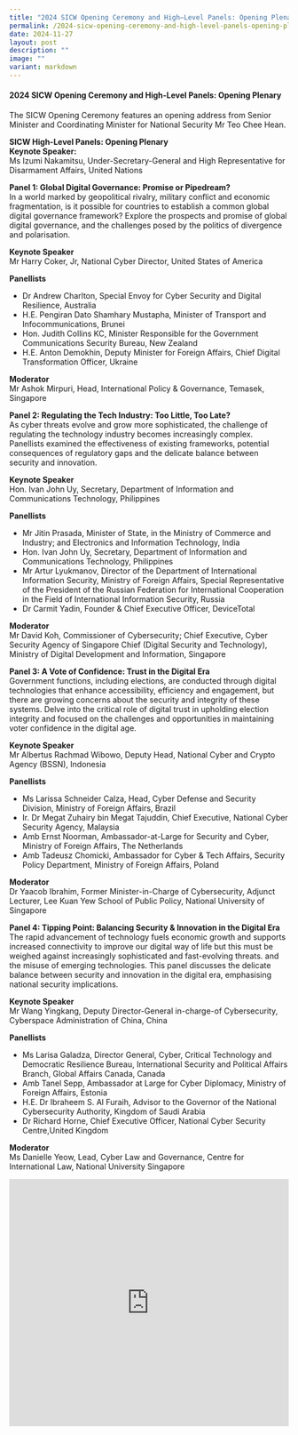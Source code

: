 ```yaml
---
title: "2024 SICW Opening Ceremony and High–Level Panels: Opening Plenary"
permalink: /2024-sicw-opening-ceremony-and-high-level-panels-opening-plenary/
date: 2024-11-27
layout: post
description: ""
image: ""
variant: markdown
---
```

#### **2024 SICW Opening Ceremony and High-Level Panels: Opening Plenary**

The SICW Opening Ceremony features an opening address from Senior Minister and Coordinating Minister for National Security Mr Teo Chee Hean.

**SICW High-Level Panels: Opening Plenary**
<br>**Keynote Speaker:**
<br>Ms Izumi Nakamitsu, Under-Secretary-General and High Representative for Disarmament Affairs, United Nations

**Panel 1: Global Digital Governance: Promise or Pipedream?**
<br>In a world marked by geopolitical rivalry, military conflict and economic fragmentation, is it possible for countries to establish a common global digital governance framework? Explore the prospects and promise of global digital governance, and the challenges posed by the politics of divergence and polarisation.

**Keynote Speaker**
<br>Mr Harry Coker, Jr, National Cyber Director, United States of America

**Panellists**
* Dr Andrew Charlton, Special Envoy for Cyber Security and Digital Resilience, Australia
* H.E. Pengiran Dato Shamhary Mustapha, Minister of Transport and Infocommunications, Brunei
* Hon. Judith Collins KC, Minister Responsible for the Government Communications Security Bureau, New Zealand
* H.E. Anton Demokhin, Deputy Minister for Foreign Affairs, Chief Digital Transformation Officer, Ukraine

**Moderator**
<br>Mr Ashok Mirpuri, Head, International Policy &amp; Governance, Temasek, Singapore

**Panel 2: Regulating the Tech Industry: Too Little, Too Late?**
<br>As cyber threats evolve and grow more sophisticated, the challenge of regulating the technology industry becomes increasingly complex. Panellists examined the effectiveness of existing frameworks, potential consequences of regulatory gaps and the delicate balance between security and innovation.

**Keynote Speaker**
<br>Hon. Ivan John Uy, Secretary, Department of Information and Communications Technology, Philippines

**Panellists**
* Mr Jitin Prasada, Minister of State, in the Ministry of Commerce and lndustry; and Electronics and Information Technology, India
* Hon. Ivan John Uy, Secretary, Department of Information and Communications Technology, Philippines
* Mr Artur Lyukmanov, Director of the Department of International Information Security, Ministry of Foreign Affairs, Special Representative of the President of the Russian Federation for International Cooperation in the Field of International Information Security, Russia
* Dr Carmit Yadin, Founder &amp; Chief Executive Officer, DeviceTotal

**Moderator**
<br>Mr David Koh, Commissioner of Cybersecurity; Chief Executive, Cyber Security Agency of Singapore Chief (Digital Security and Technology), Ministry of Digital Development and Information, Singapore

**Panel 3: A Vote of Confidence: Trust in the Digital Era**
<br>Government functions, including elections, are conducted through digital technologies that enhance accessibility, efficiency and engagement, but there are growing concerns about the security and integrity of these systems. Delve into the critical role of digital trust in upholding election integrity and focused on the challenges and opportunities in maintaining voter confidence in the digital age.

**Keynote Speaker**
<br>Mr Albertus Rachmad Wibowo, Deputy Head, National Cyber and Crypto Agency (BSSN), Indonesia

**Panellists**
* Ms Larissa Schneider Calza, Head, Cyber Defense and Security Division, Ministry of Foreign Affairs, Brazil
* Ir. Dr Megat Zuhairy bin Megat Tajuddin, Chief Executive, National Cyber Security Agency, Malaysia
* Amb Ernst Noorman, Ambassador-at-Large for Security and Cyber, Ministry of Foreign Affairs, The Netherlands
* Amb Tadeusz Chomicki, Ambassador for Cyber &amp; Tech Affairs, Security Policy Department, Ministry of Foreign Affairs, Poland

**Moderator**
<br>Dr Yaacob Ibrahim, Former Minister-in-Charge of Cybersecurity, Adjunct Lecturer, Lee Kuan Yew School of Public Policy, National University of Singapore

**Panel 4: Tipping Point: Balancing Security &amp; Innovation in the Digital Era**
<br>The rapid advancement of technology fuels economic growth and supports increased connectivity to improve our digital way of life but this must be weighed against increasingly sophisticated and fast-evolving threats. and the misuse of emerging technologies. This panel discusses the delicate balance between security and innovation in the digital era, emphasising national security implications.

**Keynote Speaker**
<br>Mr Wang Yingkang, Deputy Director-General in-charge-of Cybersecurity, Cyberspace Administration of China, China

**Panellists**
* Ms Larisa Galadza, Director General, Cyber, Critical Technology and Democratic Resilience Bureau, International Security and Political Affairs Branch, Global Affairs Canada, Canada
* Amb Tanel Sepp, Ambassador at Large for Cyber Diplomacy, Ministry of Foreign Affairs, Estonia
* H.E. Dr Ibraheem S. Al Furaih, Advisor to the Governor of the National Cybersecurity Authority, Kingdom of Saudi Arabia
* Dr Richard Horne, Chief Executive Officer, National Cyber Security Centre,United Kingdom

**Moderator**
<br>Ms Danielle Yeow, Lead, Cyber Law and Governance, Centre for International Law, National University Singapore


<iframe allowfullscreen="" allow="accelerometer; autoplay; clipboard-write; encrypted-media; gyroscope; picture-in-picture; web-share" frameborder="0" title="YouTube video player" src="https://www.youtube.com/embed/D4XBY-kfHZ8?si=Iv1La47Bd5yfet5k" width="100%" height="445"></iframe>